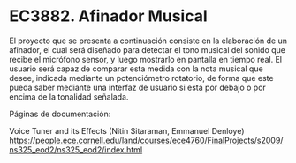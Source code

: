# EC3882. Afinador Musical

  El proyecto que se presenta a continuación consiste en la elaboración de un afinador, el cual será diseñado para detectar el tono musical del sonido que recibe el micrófono sensor, y luego mostrarlo en pantalla en tiempo real. El usuario será capaz de comparar esta medida con la nota musical que desee, indicada mediante un potenciómetro rotatorio, de forma que este pueda saber mediante una interfaz de usuario si está por debajo o por encima de la tonalidad señalada.

Páginas de documentación:

Voice Tuner and its Effects (Nitin Sitaraman, Emmanuel Denloye)
https://people.ece.cornell.edu/land/courses/ece4760/FinalProjects/s2009/ns325_eod2/ns325_eod2/index.html

